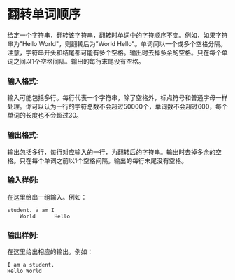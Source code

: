 # 翻转单词顺序
给定一个字符串，翻转该字符串，翻转时单词中的字符顺序不变。例如，如果字符串为"Hello World"，则翻转后为"World Hello"。单词间以一个或多个空格分隔。注意，字符串开头和结尾都可能有多个空格。输出时去掉多余的空格。只在每个单词之间以1个空格间隔。输出的每行末尾没有空格。

### 输入格式:

输入可能包括多行。每行代表一个字符串，除了空格外，标点符号和普通字母一样处理。你可以认为一行的字符总数不会超过50000个，单词数不会超过600，每个单词的长度也不会超过30。

### 输出格式:

输出包括多行，每行对应输入的一行，为翻转后的字符串。输出时去掉多余的空格。只在每个单词之前以1个空格间隔。输出的每行末尾没有空格。

### 输入样例:

在这里给出一组输入。例如：

```in
student. a am I 
    World      Hello    
```

### 输出样例:

在这里给出相应的输出。例如：

```out
I am a student.
Hello World
```

